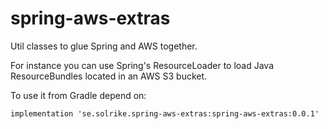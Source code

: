 # spring-aws-extras
Util classes to glue Spring and AWS together.

For instance you can use Spring's ResourceLoader to load Java ResourceBundles located in an AWS S3 bucket.

To use it from Gradle depend on:

	implementation 'se.solrike.spring-aws-extras:spring-aws-extras:0.0.1'
